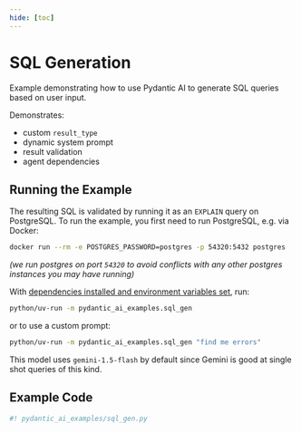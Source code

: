 ```yaml
---
hide: [toc]
---
```


# SQL Generation

Example demonstrating how to use Pydantic AI to generate SQL queries based on user input.

Demonstrates:

* custom `result_type`
* dynamic system prompt
* result validation
* agent dependencies

## Running the Example

The resulting SQL is validated by running it as an `EXPLAIN` query on PostgreSQL. To run the example, you first need to run PostgreSQL, e.g. via Docker:

```bash
docker run --rm -e POSTGRES_PASSWORD=postgres -p 54320:5432 postgres
```
_(we run postgres on port `54320` to avoid conflicts with any other postgres instances you may have running)_

With [dependencies installed and environment variables set](./index.md#usage), run:

```bash
python/uv-run -m pydantic_ai_examples.sql_gen
```

or to use a custom prompt:

```bash
python/uv-run -m pydantic_ai_examples.sql_gen "find me errors"
```

This model uses `gemini-1.5-flash` by default since Gemini is good at single shot queries of this kind.

## Example Code

```py
#! pydantic_ai_examples/sql_gen.py
```
